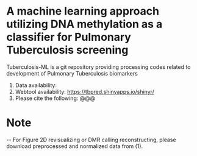# **A machine learning approach utilizing DNA methylation as a classifier for Pulmonary Tuberculosis screening**  

Tuberculosis-ML is a git repository providing processing codes related to development of Pulmonary Tuberculosis biomarkers

1. Data availability:  
2. Webtool availability: https://tbpred.shinyapps.io/shinyr/
3. Please cite the following: @@@

# **Note**  
--
For Figure 2D revisualizing or DMR calling reconstructing, please download preprocessed and normalized data from (1).